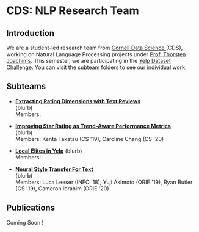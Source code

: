 # CDS: NLP Research Team

## Introduction
We are a student-led research team from [Cornell Data Science ](https://datascience.engineering.cornell.edu/index.html)(CDS), working on Natural Language Processing projects under [Prof. Thorsten Joachims](http://www.cs.cornell.edu/people/tj/). This semester, we are participating in the [Yelp Dataset Challenge](https://www.yelp.com/dataset/challenge). You can visit the subteam folders to see our individual work.

## Subteams

* [**Extracting Rating Dimensions with Text Reviews**](/latent_variable)  
   (blurb)  
   Members:  

* [**Improving Star Rating as Trend-Aware Performance Metrics**](/topic_over_time)   
  (blurb)  
  Members: Kenta Takatsu (CS '19), Caroline Chang (CS '20)

* [**Local Elites in Yelp**](/local-elites)
  (blurb)  
  Members:  

* [**Neural Style Transfer For Text**](/dl-style-transfer)   
  (blurb)  
  Members: Luca Leeser (INFO '18), Yuji Akimoto (ORIE '19), Ryan Butler (CS '19), Cameron Ibrahim (ORIE '20) 

## Publications

Coming Soon !
